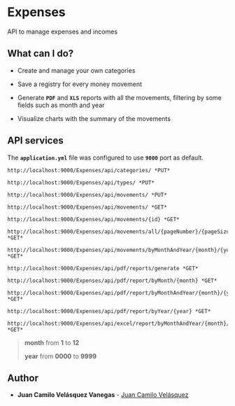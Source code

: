 # Expenses

API to manage expenses and incomes

## What can I do?

* Create and manage your own categories

* Save a registry for every money movement

* Generate **`PDF`** and **`XLS`** reports with all the movements, filtering by some fields such as month and year

* Visualize charts with the summary of the movements

## API services

The **`application.yml`** file was configured to use **`9000`** port as default.

```
http://localhost:9000/Expenses/api/categories/ *PUT*
```

```
http://localhost:9000/Expenses/api/types/ *PUT*
```

```
http://localhost:9000/Expenses/api/movements/ *PUT*
```

```
http://localhost:9000/Expenses/api/movements/ *GET*
```

```
http://localhost:9000/Expenses/api/movements/{id} *GET*
```

```
http://localhost:9000/Expenses/api/movements/all/{pageNumber}/{pageSize} *GET*
```

```
http://localhost:9000/Expenses/api/movements/byMonthAndYear/{month}/{year}/{pageNumber}/{pageSize} *GET*
```

```
http://localhost:9000/Expenses/api/pdf/reports/generate *GET*
```

```
http://localhost:9000/Expenses/api/pdf/report/byMonth/{month} *GET*
```

```
http://localhost:9000/Expenses/api/pdf/report/byMonthAndYear/{month}/{year} *GET*
```

```
http://localhost:9000/Expenses/api/pdf/report/byYear/{year} *GET*
```

```
http://localhost:9000/Expenses/api/excel/report/byMonthAndYear/{month}/{year} *GET*
```

> **month** from **1** to **12**
>
> **year** from **0000** to **9999**

## Author

* **Juan Camilo Velásquez Vanegas** - [Juan Camilo Velásquez](https://github.com/pillowslept)